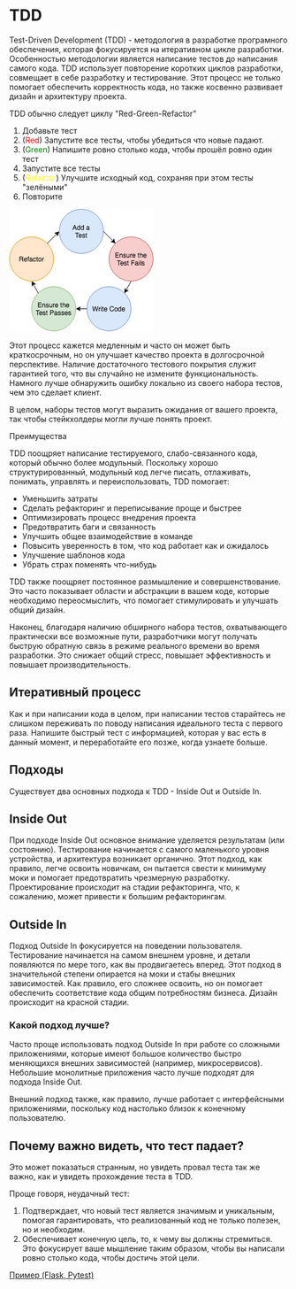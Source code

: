 # TDD

Test-Driven Development (TDD) - методология в разработке програмного обеспечения, которая фокусируется на итеративном цикле разработки. Особенностью методологии является написание тестов до написания самого кода. 
TDD использует повторение коротких циклов разработки, совмещает в себе разработку и тестирование. Этот процесс не только помогает обеспечить корректность кода, но также косвенно развивает дизайн и архитектуру проекта.

TDD обычно следует циклу "Red-Green-Refactor"


1. Добавьте тест
2. (<span style="color:red">Red</span>) Запустите все тесты, чтобы убедиться что новые падают.
3. (<span style="color:green">Green</span>) Напишите ровно столько кода, чтобы прошёл ровно один тест
4. Запустите все тесты
5. (<span style="color:yellow">Refactor</span>) Улучшите исходный код, сохраняя при этом тесты "зелёными"
6. Повторите

![image](assets/red-green-refactor.png)

Этот процесс кажется медленным и часто он может быть краткосрочным, но он улучшает качество проекта в долгосрочной перспективе. Наличие достаточного тестового покрытия служит гарантией того, что вы случайно не измените функциональность. Намного лучше обнаружить ошибку локально из своего набора тестов, чем это сделает клиент.

В целом, наборы тестов могут выразить ожидания от вашего проекта, так чтобы стейкхолдеры могли лучше понять проект.


Преимущества

TDD поощряет написание тестируемого, слабо-связанного кода, который обычно более модульный. Поскольку хорошо структурированный, модульный код легче писать, отлаживать, понимать, управлять и переиспользовать, TDD помогает:

* Уменьшить затраты
* Сделать рефакторинг и переписывание проще и быстрее
* Оптимизировать процесс внедрения проекта
* Предотвратить баги и связанность
* Улучшить общее взаимодействие в команде
* Повысить уверенность в том, что код работает как и ожидалось
* Улучшение шаблонов кода
* Убрать страх поменять что-нибудь 

TDD также поощряет постоянное размышление и совершенствование. Это часто показывает области и абстракции в вашем коде, которые необходимо переосмыслить, что помогает стимулировать и улучшать общий дизайн.

Наконец, благодаря наличию обширного набора тестов, охватывающего практически все возможные пути, разработчики могут получать быструю обратную связь в режиме реального времени во время разработки. Это снижает общий стресс, повышает эффективность и повышает производительность.

## Итеративный процесс
Как и при написании кода в целом, при написании тестов старайтесь не слишком переживать по поводу написания идеального теста с первого раза. Напишите быстрый тест с информацией, которая у вас есть в данный момент, и переработайте его позже, когда узнаете больше.

## Подходы
Существует два основных подхода к TDD - Inside Out и Outside In.

## Inside Out
При подходе Inside Out основное внимание уделяется результатам (или состоянию). Тестирование начинается с самого маленького уровня устройства, и архитектура возникает органично. Этот подход, как правило, легче освоить новичкам, он пытается свести к минимуму моки и помогает предотвратить чрезмерную разработку. Проектирование происходит на стадии рефакторинга, что, к сожалению, может привести к большим рефакторингам.

## Outside In
Подход Outside In фокусируется на поведении пользователя. Тестирование начинается на самом внешнем уровне, и детали появляются по мере того, как вы продвигаетесь вперед. Этот подход в значительной степени опирается на моки и стабы  внешних зависимостей. Как правило, его сложнее освоить, но он помогает обеспечить соответствие кода общим потребностям бизнеса. Дизайн происходит на красной стадии.

### Какой подход лучше?
Часто проще использовать подход Outside In при работе со сложными приложениями, которые имеют большое количество быстро меняющихся внешних зависимостей (например, микросервисов). Небольшие монолитные приложения часто лучше подходят для подхода Inside Out.

Внешний подход также, как правило, лучше работает с интерфейсными приложениями, поскольку код настолько близок к конечному пользователю.

## Почему важно видеть, что тест падает?
Это может показаться странным, но увидеть провал теста так же важно, как и увидеть прохождение теста в TDD.

Проще говоря, неудачный тест:
1. Подтверждает, что новый тест является значимым и уникальным, помогая гарантировать, что реализованный код не только полезен, но и необходим.
2. Обеспечивает конечную цель, то, к чему вы должны стремиться. Это фокусирует ваше мышление таким образом, чтобы вы написали ровно столько кода, чтобы достичь этой цели.

[Пример (Flask, Pytest)](service.md)
